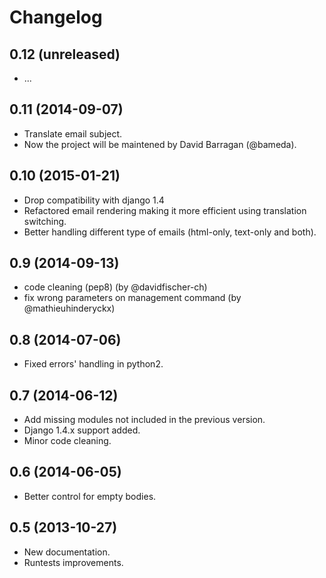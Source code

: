 # Changelog #


## 0.12 (unreleased)

- ...


## 0.11 (2014-09-07)

- Translate email subject.
- Now the project will be maintened by David Barragan (@bameda).


## 0.10 (2015-01-21)

- Drop compatibility with django 1.4
- Refactored email rendering making it more efficient using translation switching.
- Better handling different type of emails (html-only, text-only and both).


## 0.9 (2014-09-13)

- code cleaning (pep8) (by @davidfischer-ch)
- fix wrong parameters on management command (by @mathieuhinderyckx)


## 0.8 (2014-07-06)

- Fixed errors' handling in python2.


## 0.7 (2014-06-12)

- Add missing modules not included in the previous version.
- Django 1.4.x support added.
- Minor code cleaning.


## 0.6 (2014-06-05)

- Better control for empty bodies.


## 0.5 (2013-10-27)

- New documentation.
- Runtests improvements.
